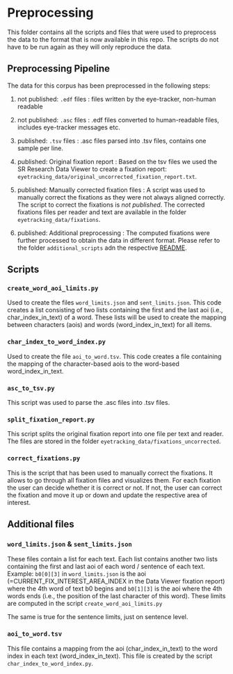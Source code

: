 # Preprocessing

This folder contains all the scripts and files that were used to preprocess the data to the format that is now 
available in this repo. The scripts do not have to be run again as they will only reproduce the data. 

## Preprocessing Pipeline
The data for this corpus has been preprocessed in the following steps:

1. not published: ``.edf`` files
: files written by the eye-tracker, non-human readable

2. not published: ``.asc`` files
: .edf files converted to human-readable files, includes eye-tracker messages etc. 

3. published: ``.tsv`` files
: .asc files parsed into .tsv files, contains one sample per line.

4. published: Original fixation report
: Based on the tsv files we used the SR Research Data Viewer to create a fixation report: ``eyetracking_data/original_uncorrected_fixation_report.txt``.

5. published: Manually corrected fixation files
: A script was used to manually correct the fixations as they were not always aligned correctly. The script to correct the fixations is _not published_.
The corrected fixations files per reader and text are available in the folder ``eyetracking_data/fixations``.

6. published: Additional preprocessing
: The computed fixations were further processed to obtain the data in different format. Please refer to the folder 
`additional_scripts` adn the respective [README](../additional_scripts/ADDITIONAL_SCRIPTS.md).


## Scripts

### `create_word_aoi_limits.py`
Used to create the files `word_limits.json` and `sent_limits.json`.
This code creates a list consisting of two lists containing the first and the last aoi (i.e., char_index_in_text) of 
a word. These lists  will be used to create the mapping between characters (aois) and words (word_index_in_text) for all
items.

### `char_index_to_word_index.py`
Used to create the file `aoi_to_word.tsv`.
This code creates a file containing the mapping of the character-based aois to the word-based word_index_in_text.

### `asc_to_tsv.py`
This script was used to parse the .asc files into .tsv files.

### `split_fixation_report.py`
This script splits the original fixation report into one file per text and reader. The files are stored in the folder
`eyetracking_data/fixations_uncorrected`.

### `correct_fixations.py`
This is the script that has been used to manually correct the fixations. It allows to go through all fixation files and
visualizes them. For each fixation the user can decide whether it is correct or not. If not, the user can correct the fixation
and move it up or down and update the respective area of interest.


## Additional  files
### `word_limits.json` & `sent_limits.json`

These files contain a list for each text. Each list contains another two lists containing the first and last aoi of each word / sentence of each text. Example: `b0[0][3]` in `word_limits.json` is the aoi (=CURRENT_FIX_INTEREST_AREA_INDEX in the Data Viewer fixation report) where the 4th word of text b0 begins and
`b0[1][3]` is the aoi where the 4th words ends (i.e., the position of the last character of this word). These
limits are computed in the script ``create_word_aoi_limits.py``

The same is true for the sentence limits, just on sentence level.

### `aoi_to_word.tsv`

This file contains a mapping from the aoi (char_index_in_text) to the word index in each text (word_index_in_text). 
This file is created by the script ``char_index_to_word_index.py``.
